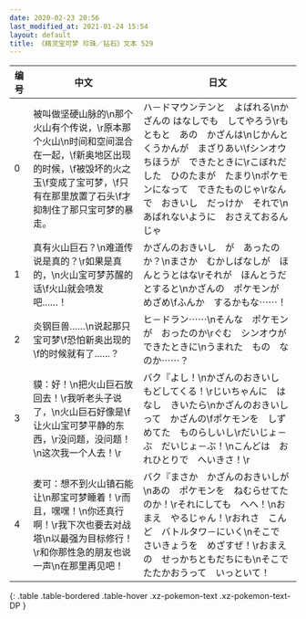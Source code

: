 ```yaml
---
date: 2020-02-23 20:56
last_modified_at: 2021-01-24 15:54
layout: default
title: 《精灵宝可梦 珍珠／钻石》文本 529
---
```

| 编号 | 中文 | 日文 |
| ---- | ---- | ---- |
| 0 | 被叫做坚硬山脉的\n那个火山有个传说，\r原本那个火山\n时间和空间混合在一起，\f新奥地区出现的时候，\f被毁坏的火之玉\f变成了宝可梦，\f只有在那里放置了石头\f才抑制住了那只宝可梦的暴走。 | ハ－ドマウンテンと　よばれる\nかざんの はなしでも　してやろう\rもともと　あの　かざんは\nじかんと　くうかんが　まざりあい\fシンオウちほうが　できたときに\rこぼれだした　ひのたまが　たまり\nポケモンになって　できたものじゃ\rなんで　おきいし　だっけか　それで\nあばれないように　おさえておるんじゃ |
| 1 | 真有火山巨石？\n难道传说是真的？\r如果是真的，\n火山宝可梦苏醒的话\f火山就会喷发吧……！ | かざんのおきいし　が　あったのか？\nまさか　むかしばなしが　ほんとうとはな\rそれが　ほんとうだとすると\nかざんの　ポケモンが　めざめ\fふんか　するかもな⋯⋯！ |
| 2 | 炎钢巨兽……\n说起那只宝可梦\f恐怕新奥出现的\f的时候就有了……？ | ヒ－ドラン⋯⋯\nそんな　ポケモンが　おったのか\rぐむ　シンオウが　できたときに\nうまれた　もの　なのか⋯⋯？ |
| 3 | 貘：好！\n把火山巨石放回去！\r我听老头子说了，\n火山巨石好像是\f让火山宝可梦平静的东西，\r没问题，没问题！\n这次我一个人去！\r | バク『よし！\nかざんのおきいし　もどしてくる！\rじいちゃんに　はなし　きいたら\nかざんのおきいし　って　かざんの\fポケモンを　しずめてた　ものらしいし\rだいじょ－ぶ　だいじょ－ぶ！\nこんどは　おれひとりで　へいきさ！\r |
| 4 | 麦可：想不到火山镇石能让\n那宝可梦睡着！\r而且，嘿嘿！\n你还真行啊！\r我下次也要去对战塔\n以最强为目标修行！\r和你那性急的朋友也说一声\n在那里再见吧！ | バク『まさか　かざんのおきいしが\nあの　ポケモンを　ねむらせてたのか！\rそれにしても　へへ！\nおまえ　やるじゃん！\rおれさ　こんど　バトルタワ－にいく\nそこで　さいきょうを　めざすぜ！\rおまえの　せっかちともだちにも\nそこで　たたかおうって　いっといて！ |
{: .table .table-bordered .table-hover .xz-pokemon-text .xz-pokemon-text-DP }